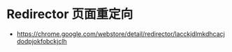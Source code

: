 # Redirector 页面重定向

* https://chrome.google.com/webstore/detail/redirector/lacckjdlmkdhcacjdodpjokfobckjclh